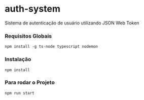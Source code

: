 # auth-system

Sistema de autenticação de usuário utilizando JSON Web Token 

### Requisitos Globais
`npm install -g ts-node typescript nodemon`

### Instalação
`npm install`

### Para rodar o Projeto
`npm run start`
